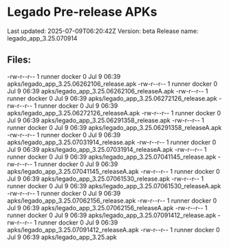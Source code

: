 # Legado Pre-release APKs
Last updated: 2025-07-09T06:20:42Z
Version: beta
Release name: legado_app_3.25.070914
## Files:
-rw-r--r-- 1 runner docker 0 Jul  9 06:39 apks/legado_app_3.25.06262106_release.apk
-rw-r--r-- 1 runner docker 0 Jul  9 06:39 apks/legado_app_3.25.06262106_releaseA.apk
-rw-r--r-- 1 runner docker 0 Jul  9 06:39 apks/legado_app_3.25.06272126_release.apk
-rw-r--r-- 1 runner docker 0 Jul  9 06:39 apks/legado_app_3.25.06272126_releaseA.apk
-rw-r--r-- 1 runner docker 0 Jul  9 06:39 apks/legado_app_3.25.06291358_release.apk
-rw-r--r-- 1 runner docker 0 Jul  9 06:39 apks/legado_app_3.25.06291358_releaseA.apk
-rw-r--r-- 1 runner docker 0 Jul  9 06:39 apks/legado_app_3.25.07031914_release.apk
-rw-r--r-- 1 runner docker 0 Jul  9 06:39 apks/legado_app_3.25.07031914_releaseA.apk
-rw-r--r-- 1 runner docker 0 Jul  9 06:39 apks/legado_app_3.25.07041145_release.apk
-rw-r--r-- 1 runner docker 0 Jul  9 06:39 apks/legado_app_3.25.07041145_releaseA.apk
-rw-r--r-- 1 runner docker 0 Jul  9 06:39 apks/legado_app_3.25.07061530_release.apk
-rw-r--r-- 1 runner docker 0 Jul  9 06:39 apks/legado_app_3.25.07061530_releaseA.apk
-rw-r--r-- 1 runner docker 0 Jul  9 06:39 apks/legado_app_3.25.07062156_release.apk
-rw-r--r-- 1 runner docker 0 Jul  9 06:39 apks/legado_app_3.25.07062156_releaseA.apk
-rw-r--r-- 1 runner docker 0 Jul  9 06:39 apks/legado_app_3.25.07091412_release.apk
-rw-r--r-- 1 runner docker 0 Jul  9 06:39 apks/legado_app_3.25.07091412_releaseA.apk
-rw-r--r-- 1 runner docker 0 Jul  9 06:39 apks/legado_app_3.25.apk
